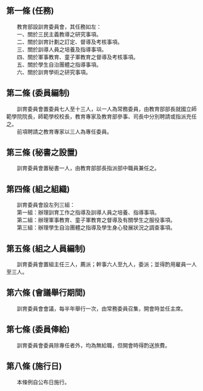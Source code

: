 第一條 (任務)
-------------
　　教育部設訓育委員會，其任務如左：  
　　一、關於三民主義教導之研究事項。  
　　二、關於訓育計劃之訂定、督導及考核事項。  
　　三、關於訓導人員之培養及指導事項。  
　　四、關於軍事教育、童子軍教育之督導及考核事項。  
　　五、關於學生自治團體之指導事項。  
　　六、關於訓育學術之研究事項。  


第二條 (委員編制)
-----------------
　　訓育委員會置委員七人至十三人，以一人為常務委員，由教育部部長就國立師範學院院長，師範學校校長，教育專家及教育部參事、司長中分別聘請或指派充任之。  
　　前項聘請之教育專家以三人為專任委員。  


第三條 (秘書之設置)
-------------------
　　訓育委員會置秘書一人，由教育部部長指派部中職員兼任之。  


第四條 (組之組織)
-----------------
　　訓育委員會設左列三組：  
　　第一組：辦理訓育工作之指導及訓導人員之培養、指導事項。  
　　第二組：辦理軍事教育、童子軍教育之督導及有關學生之服役事項。  
　　第三組：辦理學生自治團體之指導及學生身心發展狀況之調查事項。  


第五條 (組之人員編制)
---------------------
　　訓育委員會置組主任三人，薦派；幹事六人至九人，委派；並得酌用雇員一人至三人。  


第六條 (會議舉行期間)
---------------------
　　訓育委員會會議，每半年舉行一次，由常務委員召集，開會時並任主席。  


第七條 (委員俸給)
-----------------
　　訓育委員會委員除專任者外，均為無給職，但開會時得酌送旅費。  


第八條 (施行日)
---------------
　　本條例自公布日施行。